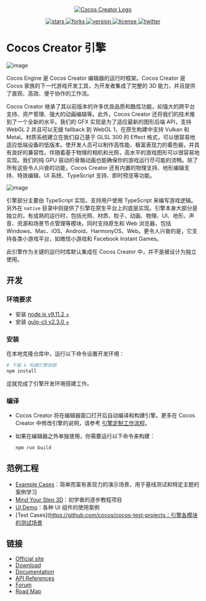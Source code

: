 <p align="center">
    <a href="https://www.cocos.com/">
        <img src="https://user-images.githubusercontent.com/1503156/112012067-d5cdf580-8b63-11eb-819a-1c32cf253b25.png"
             alt="Cocos Creator Logo">
    </a>
</p>
<p align="center">
    <a href="https://github.com/cocos/cocos-engine/stargazers">
        <img src="https://img.shields.io/github/stars/cocos/cocos-engine.svg?style=flat-square&colorB=4183c4"
             alt="stars">
    </a>
    <a href="https://github.com/cocos-creator/engine/network">
        <img src="https://img.shields.io/github/forks/cocos/cocos-engine.svg?style=flat-square&colorB=4183c4"
             alt="forks">
    </a>
    <a href="https://github.com/cocos-creator/engine/releases">
        <img src="https://img.shields.io/github/tag/cocos/cocos-engine.svg?label=version&style=flat-square&colorB=4183c4"
             alt="version">
    </a>
    <a href="./licenses/LICENSE">
        <img src="https://img.shields.io/badge/license-MIT-blue.svg?style=flat-square&colorB=4183c4"
             alt="license">
    </a>
    <a href="https://twitter.com/CocosEngine">
        <img src="https://img.shields.io/twitter/follow/CocosEngine.svg?logo=twitter&label=follow&style=flat-square&colorB=4183c4"
             alt="twitter">
    </a>
</p>

# Cocos Creator 引擎

![image](https://user-images.githubusercontent.com/1503156/111035862-53548000-8457-11eb-8e8b-52d854caf627.png)

Cocos Engine 是 Cocos Creator 编辑器的运行时框架。Cocos Creator 是 Cocos 家族的下一代游戏开发工具，为开发者集成了完整的 3D 能力，并且提供了直观、高效、便于协作的工作流。

Cocos Creator 继承了其以前版本的许多优良品质和酷炫功能，如强大的跨平台支持、资产管理、强大的动画编辑等。此外，Cocos Creator 还将我们的技术推到了一个全新的水平。我们的 GFX 实现是为了适应最新的图形后端 API，支持 WebGL 2 并且可以无缝 fallback 到 WebGL 1，在原生构建中支持 Vulkan 和 Metal。材质系统建立在我们自己基于 GLSL 300 的 Effect 格式，可以很容易地适应低端设备的低版本。使开发人员可以制作高性能、极富表现力的着色器，并具有良好的兼容性。伴随着基于物理的相机和光照，高水平的游戏图形可以很容易地实现。我们的纯 GPU 驱动的骨骼动画也能确保你的游戏运行尽可能的流畅。除了所有这些令人兴奋的功能，Cocos Creator 还有内置的物理支持、地形编辑支持、特效编辑、UI 系统、TypeScript 支持、即时预览等功能。

![image](https://user-images.githubusercontent.com/1503156/111037166-f27c7600-845d-11eb-988f-4c2c8b5c7321.png)

引擎部分主要由 TypeScript 实现，支持用户使用 TypeScript 来编写游戏逻辑。另外在 `native` 目录中则提供了引擎在原生平台上的底层实现。引擎本身大部分是独立的，有成熟的运行时，包括光照、材质、粒子、动画、物理、UI、地形、声音、资源和场景节点管理等模块。同时支持原生和 Web 浏览器，包括 Windows、Mac、iOS、Android、HarmonyOS、Web。更令人兴奋的是，它支持各类小游戏平台，如微信小游戏和 Facebook Instant Games。

此引擎作为关键的运行时库默认集成在 Cocos Creator 中，并不是被设计为独立使用。

## 开发

### 环境要求

- 安装 [node.js v9.11.2 +](https://nodejs.org/)
- 安装 [gulp-cli v2.3.0 +](https://github.com/gulpjs/gulp/tree/master/docs/getting-started)

### 安装

在本地克隆仓库中，运行以下命令设置开发环境：

```bash
# 下载 & 构建引擎依赖
npm install
```

这就完成了引擎开发环境搭建工作。

### 编译

- Cocos Creator 将在编辑器窗口打开后自动编译和构建引擎。更多在 Cocos Creator 中修改引擎的说明，请参考 [引擎定制工作流程](https://docs.cocos.com/creator/manual/zh/advanced-topics/engine-customization.html)。
- 如果在编辑器之外单独使用，你需要运行以下命令来构建：

  ```bash
  npm run build
  ```

## 范例工程

- [Example Cases](https://github.com/cocos/cocos-example-projects)：简单而富有表现力的演示场景，用于基线测试和特定主题的案例学习
- [Mind Your Step 3D](https://github.com/cocos/cocos-tutorial-mind-your-step)：初学者的逐步教程项目
- [UI Demo](https://github.com/cocos/cocos-example-ui)：各种 UI 组件的使用案例
- [Test Cases](https://github.com/cocos/cocos-test-projects：引擎各模块的测试场景

## 链接

- [Official site](https://www.cocos.com/products#CocosCreator)
- [Download](https://www.cocos.com/creator)
- [Documentation](https://docs.cocos.com/creator/manual/)
- [API References](https://docs.cocos.com/creator/api/)
- [Forum](https://discuss.cocos2d-x.org/c/creator)
- [Road Map](https://trello.com/b/JWVRRxMG/cocos-creator-roadmap)
